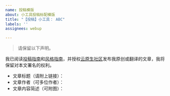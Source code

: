 ```yaml
---
name: 投稿模版
about: 小工具投稿标配模版
title: "【投稿】小工具： ABC"
labels: ''
assignees: webup

---
```


> 请保留以下声明。

我已阅读[投稿指南](https://cloudnative.to/contribute/)和[风格指南](https://cloudnative.to/style-guides/)，并授权[云原生社区](https://cloudnative.to)发布我原创或翻译的文章，我将保留对本文署名的权利。

- 文章标题（请附上链接）：
- 文章作者（可多位作者）：
- 文章内容简述（可附图）：
